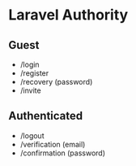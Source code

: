 # Laravel Authority

## Guest

- /login
- /register
- /recovery (password)
- /invite

## Authenticated

- /logout
- /verification (email)
- /confirmation (password)